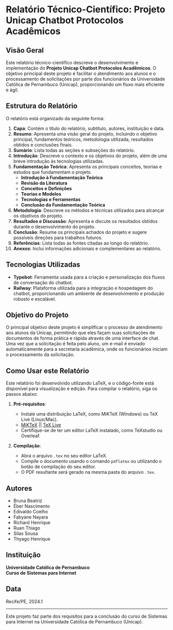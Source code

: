 # Relatório Técnico-Científico: Projeto Unicap Chatbot Protocolos Acadêmicos

## Visão Geral

Este relatório técnico-científico descreve o desenvolvimento e implementação do **Projeto Unicap Chatbot Protocolos Acadêmicos**. O objetivo principal deste projeto é facilitar o atendimento aos alunos e o processamento de solicitações por parte dos funcionários da Universidade Católica de Pernambuco (Unicap), proporcionando um fluxo mais eficiente e ágil.

## Estrutura do Relatório

O relatório está organizado da seguinte forma:

1. **Capa**: Contém o título do relatório, subtítulo, autores, instituição e data.
2. **Resumo**: Apresenta uma visão geral do projeto, incluindo o objetivo principal, fundamentos teóricos, metodologia utilizada, resultados obtidos e conclusões finais.
3. **Sumário**: Lista todas as seções e subseções do relatório.
4. **Introdução**: Descreve o contexto e os objetivos do projeto, além de uma breve introdução às tecnologias utilizadas.
5. **Fundamentação Teórica**: Apresenta os principais conceitos, teorias e estudos que fundamentam o projeto.
   - **Introdução à Fundamentação Teórica**
   - **Revisão da Literatura**
   - **Conceitos e Definições**
   - **Teorias e Modelos**
   - **Tecnologias e Ferramentas**
   - **Conclusão da Fundamentação Teórica**
6. **Metodologia**: Descreve os métodos e técnicas utilizados para alcançar os objetivos do projeto.
7. **Resultados e Discussão**: Apresenta e discute os resultados obtidos durante o desenvolvimento do projeto.
8. **Conclusão**: Resume os principais achados do projeto e sugere possíveis direções para trabalhos futuros.
9. **Referências**: Lista todas as fontes citadas ao longo do relatório.
10. **Anexos**: Inclui informações adicionais e complementares ao relatório.

## Tecnologias Utilizadas

- **Typebot**: Ferramenta usada para a criação e personalização dos fluxos de conversação do chatbot.
- **Railway**: Plataforma utilizada para a integração e hospedagem do chatbot, proporcionando um ambiente de desenvolvimento e produção robusto e escalável.

## Objetivo do Projeto

O principal objetivo deste projeto é simplificar o processo de atendimento aos alunos da Unicap, permitindo que eles façam suas solicitações de documentos de forma prática e rápida através de uma interface de chat. Uma vez que a solicitação é feita pelo aluno, um e-mail é enviado automaticamente para a secretaria acadêmica, onde os funcionários iniciam o processamento da solicitação.

## Como Usar este Relatório

Este relatório foi desenvolvido utilizando LaTeX, e o código-fonte está disponível para visualização e edição. Para compilar o relatório, siga os passos abaixo:

1. **Pré-requisitos**:
   - Instale uma distribuição LaTeX, como MiKTeX (Windows) ou TeX Live (Linux/Mac).
   - <a href="https://miktex.org/">MiKTeX</a> || <a href="https://tug.org/texlive/">TeX Live</a>
   - Certifique-se de ter um editor LaTeX instalado, como TeXstudio ou Overleaf.

2. **Compilação**:
   - Abra o arquivo `.tex` no seu editor LaTeX.
   - Compile o documento usando o comando `pdflatex` ou utilizando o botão de compilação do seu editor.
   - O PDF resultante será gerado na mesma pasta do arquivo `.tex`.

## Autores

- Bruna Beatriz
- Éber Nascimento
- Edivaldo Coelho
- Fabyane Nayara
- Richard Henrique
- Ruan Thiago
- Silas Sousa
- Thyago Henrique

## Instituição

**Universidade Católica de Pernambuco**  
**Curso de Sistemas para Internet**

## Data

Recife/PE, 2024.1

---

Este projeto faz parte dos requisitos para a conclusão do curso de Sistemas para Internet na Universidade Católica de Pernambuco (Unicap).
